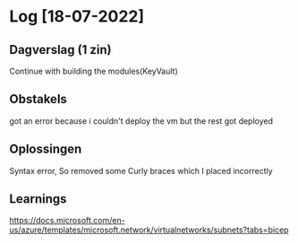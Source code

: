 # Log [18-07-2022]

## Dagverslag (1 zin)
  
Continue with building the modules(KeyVault)
## Obstakels

got an error because i couldn't deploy the vm but the rest got deployed
## Oplossingen

Syntax error, So removed some Curly braces which I placed incorrectly

## Learnings

https://docs.microsoft.com/en-us/azure/templates/microsoft.network/virtualnetworks/subnets?tabs=bicep
